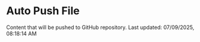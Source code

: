 # Auto Push File

Content that will be pushed to GitHub repository.
Last updated: 07/09/2025, 08:18:14 AM